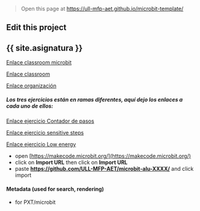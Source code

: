 
> Open this page at <https://ull-mfp-aet.github.io/microbit-template/>

## Edit this project

## {{ site.asignatura }}

[Enlace classroom microbit](https://classroom.github.com/classrooms/149103980-ull-mfp-aet-2324-alu0100773231/assignments/microbit-paola)

[Enlace classroom](https://classroom.github.com/classrooms/149103980-ull-mfp-aet-2324-alu0100773231) 

[Enlace organización](https://github.com/ull-mfp-aet-2324-alu0100773231)

##### Los tres ejercicios están en ramas diferentes, aquí dejo los enlaces a cada uno de ellos: 

[Enlace ejercicio Contador de pasos](https://github.com/ULL-MFP-AET-2324/microbit-paola-gonzalez-colli-0100773231/tree/master)

[Enlace ejercicio sensitive steps](https://github.com/ULL-MFP-AET-2324/microbit-paola-gonzalez-colli-0100773231/tree/Sensitive-Step-Counter)

[Enlace ejercicio Low energy](https://github.com/ULL-MFP-AET-2324/microbit-paola-gonzalez-colli-0100773231/tree/low-energy)



* open [https://makecode.microbit.org/](https://makecode.microbit.org/)
* click on **Import URL** then click on **Import URL**
* paste **https://github.com/ULL-MFP-AET/microbit-alu-XXXX/** and click import

#### Metadata (used for search, rendering)

* for PXT/microbit


<script src="https://makecode.com/gh-pages-embed.js">
</script>
<script>makeCodeRender("{{ site.makecode.home_url }}", "{{ site.github.owner_name }}/{{ site.github.repository_name }}");
</script>
